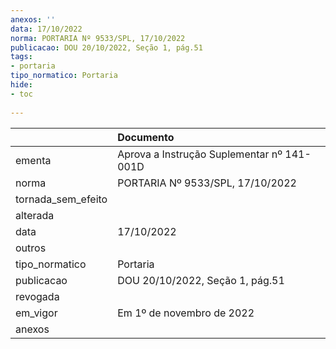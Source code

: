 ```yaml
---
anexos: ''
data: 17/10/2022
norma: PORTARIA Nº 9533/SPL, 17/10/2022
publicacao: DOU 20/10/2022, Seção 1, pág.51
tags:
- portaria
tipo_normatico: Portaria
hide: 
- toc 
 
---
```


|                    | Documento                                  |
|:-------------------|:-------------------------------------------|
| ementa             | Aprova a Instrução Suplementar nº 141-001D |
| norma              | PORTARIA Nº 9533/SPL, 17/10/2022           |
| tornada_sem_efeito |                                            |
| alterada           |                                            |
| data               | 17/10/2022                                 |
| outros             |                                            |
| tipo_normatico     | Portaria                                   |
| publicacao         | DOU 20/10/2022, Seção 1, pág.51            |
| revogada           |                                            |
| em_vigor           | Em 1º de novembro de 2022                  |
| anexos             |                                            |